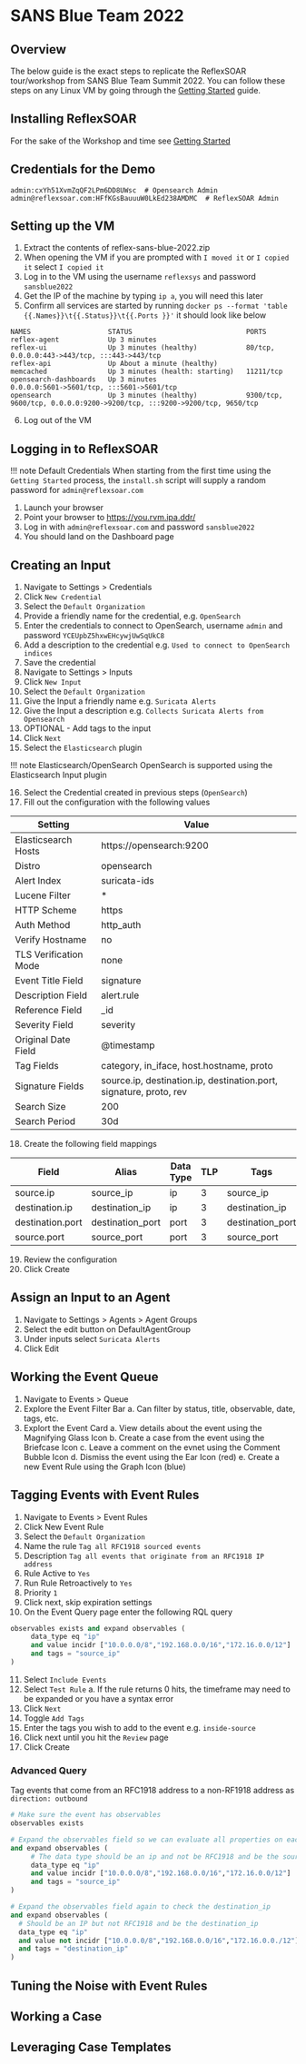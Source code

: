 # SANS Blue Team 2022

## Overview

The below guide is the exact steps to replicate the ReflexSOAR tour/workshop from SANS Blue Team Summit 2022.  You can follow these steps on any Linux VM by going through the [Getting Started](../getting-started.md) guide.

## Installing ReflexSOAR

For the sake of the Workshop and time see [Getting Started](../getting-started.md)

## Credentials for the Demo

```
admin:cxYh51XvmZqQF2LPm6DD8UWsc  # Opensearch Admin
admin@reflexsoar.com:HFfKGsBauuuW0LkEd238AMDMC  # ReflexSOAR Admin
```

## Setting up the VM

1. Extract the contents of reflex-sans-blue-2022.zip
2. When opening the VM if you are prompted with `I moved it` or `I copied it` select `I copied it`
3. Log in to the VM using the username `reflexsys` and password `sansblue2022`
4. Get the IP of the machine by typing `ip a`, you will need this later
5. Confirm all services are started by running `docker ps --format 'table {{.Names}}\t{{.Status}}\t{{.Ports }}'` it should look like below

```
NAMES                   STATUS                            PORTS
reflex-agent            Up 3 minutes
reflex-ui               Up 3 minutes (healthy)            80/tcp, 0.0.0.0:443->443/tcp, :::443->443/tcp
reflex-api              Up About a minute (healthy)
memcached               Up 3 minutes (health: starting)   11211/tcp
opensearch-dashboards   Up 3 minutes                      0.0.0.0:5601->5601/tcp, :::5601->5601/tcp
opensearch              Up 3 minutes (healthy)            9300/tcp, 9600/tcp, 0.0.0.0:9200->9200/tcp, :::9200->9200/tcp, 9650/tcp
```
6. Log out of the VM

## Logging in to ReflexSOAR

!!! note Default Credentials
    When starting from the first time using the `Getting Started` process, the `install.sh` script will supply a random password for `admin@reflexsoar.com`

1. Launch your browser
2. Point your browser to https://you.rvm.ipa.ddr/
3. Log in with `admin@reflexsoar.com` and password `sansblue2022`
4. You should land on the Dashboard page
   
## Creating an Input

1. Navigate to Settings > Credentials
2. Click `New Credential`
3. Select the `Default Organization`
4. Provide a friendly name for the credential, e.g. `OpenSearch`
5. Enter the credentials to connect to OpenSearch, username `admin` and password `YCEUpbZ5hxwEHcywjUwSqUkC8`
6. Add a description to the credential e.g. `Used to connect to OpenSearch indices`
7. Save the credential
8. Navigate to Settings > Inputs
9. Click `New Input`
10. Select the `Default Organization`
11. Give the Input a friendly name e.g. `Suricata Alerts`
12. Give the Input a description e.g. `Collects Suricata Alerts from Opensearch`
13. OPTIONAL - Add tags to the input
14. Click `Next`
15. Select the `Elasticsearch` plugin

!!! note Elasticsearch/OpenSearch
    OpenSearch is supported using the Elasticsearch Input plugin

16. Select the Credential created in previous steps (`OpenSearch`)
17. Fill out the configuration with the following values

Setting | Value
--- | ---
Elasticsearch Hosts | https://opensearch:9200
Distro | opensearch
Alert Index | suricata-ids
Lucene Filter | *
HTTP Scheme | https
Auth Method | http_auth
Verify Hostname | no
TLS Verification Mode| none
Event Title Field | signature
Description Field | alert.rule
Reference Field | _id
Severity Field | severity
Original Date Field | @timestamp
Tag Fields | category, in_iface, host.hostname, proto
Signature Fields | source.ip, destination.ip, destination.port, signature, proto, rev
Search Size | 200
Search Period | 30d

18. Create the following field mappings

Field | Alias | Data Type | TLP | Tags
--- | --- | --- | --- | ---
source.ip | source_ip | ip | 3 | source_ip
destination.ip | destination_ip | ip | 3 | destination_ip
destination.port | destination_port | port | 3 | destination_port
source.port | source_port | port | 3 | source_port

19. Review the configuration
20. Click Create

## Assign an Input to an Agent

1. Navigate to Settings > Agents > Agent Groups
2. Select the edit button on DefaultAgentGroup
3. Under inputs select `Suricata Alerts`
4. Click Edit

## Working the Event Queue

1. Navigate to Events > Queue
2. Explore the Event Filter Bar
    a. Can filter by status, title, observable, date, tags, etc.
3. Explort the Event Card
    a. View details about the event using the Magnifying Glass Icon
    b. Create a case from the event using the Briefcase Icon
    c. Leave a comment on the evnet using the Comment Bubble Icon
    d. Dismiss the event using the Ear Icon (red)
    e. Create a new Event Rule using the Graph Icon (blue)

## Tagging Events with Event Rules

1. Navigate to Events > Event Rules
2. Click New Event Rule
3. Select the `Default Organization`
4. Name the rule `Tag all RFC1918 sourced events`
5. Description `Tag all events that originate from an RFC1918 IP address`
6. Rule Active to `Yes`
7. Run Rule Retroactively to `Yes`
8. Priority `1`
9. Click next, skip expiration settings
10. On the Event Query page enter the following RQL query

```python
observables exists and expand observables (
     data_type eq "ip"
     and value incidr ["10.0.0.0/8","192.168.0.0/16","172.16.0.0/12"]
     and tags = "source_ip"
)
```

11. Select `Include Events`
12. Select `Test Rule`
    a. If the rule returns 0 hits, the timeframe may need to be expanded or you have a syntax error
13. Click `Next`
14. Toggle `Add Tags`
15. Enter the tags you wish to add to the event e.g. `inside-source`
16. Click next until you hit the `Review` page
17. Click Create

### Advanced Query
Tag events that come from an RFC1918 address to a non-RF1918 address as `direction: outbound`

```python
# Make sure the event has observables
observables exists

# Expand the observables field so we can evaluate all properties on each observable
and expand observables (
     # The data type should be an ip and not be RFC1918 and be the source_ip
     data_type eq "ip"
     and value incidr ["10.0.0.0/8","192.168.0.0/16","172.16.0.0/12"]
     and tags = "source_ip"
)

# Expand the observables field again to check the destination_ip
and expand observables (
  # Should be an IP but not RFC1918 and be the destination_ip
  data_type eq "ip"
  and value not incidr ["10.0.0.0/8","192.168.0.0/16","172.16.0.0./12"]
  and tags = "destination_ip"
)
```

## Tuning the Noise with Event Rules

## Working a Case 

## Leveraging Case Templates